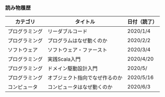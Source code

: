 ### 読み物履歴

| カテゴリ | タイトル | 日付（読了） |
|----------|----------|--------|
|プログラミング|リーダブルコード|2020/1/4|
|プログラミング|プログラムはなぜ動くのか|2020/2/2|
|ソフトウェア|ソフトウェア・ファースト|2020/3/4|
|プログラミング|実践Scala入門|2020/4/20|
|プログラミング|ドメイン駆動設計入門|2020/5/|
|プログラミング|オブジェクト指向でなぜ作るのか|2020/5/16|
|コンピュータ|コンピュータはなぜ動くのか|2020/6/3|
